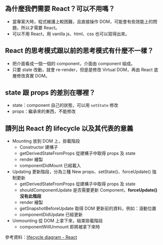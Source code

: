 ## 為什麼我們需要 React？可以不用嗎？
- 當專案大時，程式維護上較困難，且直接操作 DOM，可能會有些效能上的問題，所以才需要 React。
- 可以不用 React，用 vanilla js、html、css 也可以寫得出來。

## React 的思考模式跟以前的思考模式有什麼不一樣？
- 把介面看成一個一個的 component，介面由 component 組成。
- 只要 state 改動，就會 re-render，但是是修改 Virtual DOM，再由 React 底層修改真實 DOM。

## state 跟 props 的差別在哪裡？
- state：component 自己的狀態，可以用 `setState` 修改
- props：繼承來的東西，不能修改

## 請列出 React 的 lifecycle 以及其代表的意義
- Mounting 放到 DOM 上，掛載階段
  - Constructor 建構子
  - getDerivedStateFromProps 從建構子中取得 props 及 state
  - render 繪製
  - component­Did­Mount 已經載入
- Updating 更新階段，分為三種 New props、set­State()、forceUpdate() 強制更新
  - getDerivedStateFromProps 從建構子中取得 props 及 state
  - shouldComponentUpdate 是否需要更新 Component，**forceUpdate() 沒有此階段**
  - render 繪製
  - getSnapshotBeforeUpdate 取得 DOM 更新前的資料，例如：滾動位置
  - componentDidUpdate 已經更新
- Unmounting 從 DOM 上拿下來，結束掛載階段
  - componentWillUnmount 即將被拿下來時

參考資料：[lifecycle diagram - React](http://projects.wojtekmaj.pl/react-lifecycle-methods-diagram/)

